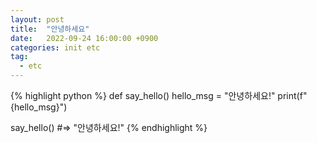 ```yaml
---
layout: post
title:  "안녕하세요"
date:   2022-09-24 16:00:00 +0900
categories: init etc
tag:  
  - etc
---
```


{% highlight python %}
def say_hello()
  hello_msg = "안녕하세요!"
  print(f"{hello_msg}")

say_hello()
#=> "안녕하세요!"
{% endhighlight %}
